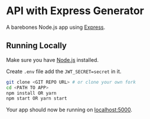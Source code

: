 # API with Express Generator

A barebones Node.js app using [Express](http://expressjs.com/).


## Running Locally

Make sure you have [Node.js](http://nodejs.org/) installed.

Create `.env` file add the `JWT_SECRET=secret` in it.       

```sh
git clone <GIT REPO URL> # or clone your own fork
cd <PATH TO APP>
npm install OR yarn 
npm start OR yarn start
```

Your app should now be running on [localhost:5000](http://localhost:5000/).
